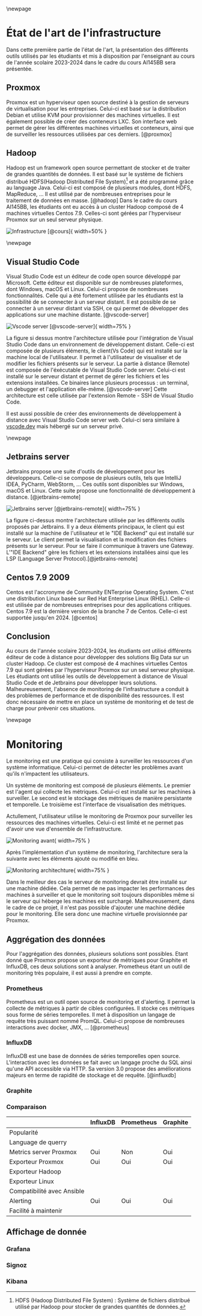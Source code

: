 \newpage

# État de l'art de l'infrastructure

Dans cette première partie de l'état de l'art, la présentation des différents outils utilisés par les étudiants et mis à disposition par l'enseignant au cours de l'année scolaire 2023-2024 dans le cadre du cours AI145BB sera présentée.

## Proxmox

Proxmox est un hyperviseur open source destiné à la gestion de serveurs de virtualisation pour les entreprises. Celui-ci est basé sur la distribution Debian et utilise KVM pour provisionner des machines virtuelles. Il est également possible de créer des conteneurs LXC. Son interface web permet de gérer les différentes machines virtuelles et conteneurs, ainsi que de surveiller les ressources utilisées par ces derniers. [@proxmox]

## Hadoop

Hadoop est un framework open source permettant de stocker et de traiter de grandes quantités de données. Il est basé sur le système de fichiers distribué HDFS(Hadoop Distributed File System)[^1] et a été programmé grâce au language Java. Celui-ci est composé de plusieurs modules, dont HDFS, MapReduce, ... Il est utilisé par de nombreuses entreprises pour le traitement de données en masse. [@hadoop] Dans le cadre du cours AI145BB, les étudiants ont eu accès à un cluster Hadoop composé de 4 machines virtuelles Centos 7.9. Celles-ci sont gérées par l'hyperviseur Proxmox sur un seul serveur physique.

![Infrastructure [@cours]](../figures/infrastructure.png){ width=50% }

[^1]: HDFS (Hadoop Distributed File System) : Système de fichiers distribué utilisé par Hadoop pour stocker de grandes quantités de données.

\newpage

## Visual Studio Code

Visual Studio Code est un éditeur de code open source développé par Microsoft. Cette éditeur est disponible sur de nombreuses plateformes, dont Windows, macOS et Linux. Celui-ci propose de nombreuses fonctionnalités. Celle qui a été fortement utilisée par les étudiants est la possibilité de se connecter à un serveur distant. Il est possible de se connecter à un serveur distant via SSH, ce qui permet de développer des applications sur une machine distante. [@vscode-server]

![Vscode server [@vscode-server]](../figures/code-server-arch.png){ width=75% }

La figure si dessus montre l'architecture utilisée pour l'intégration de Visual Studio Code dans un environnement de développement distant. Celle-ci est composée de plusieurs éléments, le client(Vs Code) qui est installé sur la machine local de l'utilisateur. Il permet à l'utilisateur de visualiser et de modifier les fichiers présents sur le serveur. La partie à distance (Remote) est composée de l'éxécutable de Visual Studio Code server. Celui-ci est installé sur le serveur distant et permet de gérer les fichiers et les extensions installées. Ce binaires lance plusieurs processus : un terminal, un debugger et l'application elle-même. [@vscode-server] Cette architecture est celle utilisée par l'extension Remote - SSH de Visual Studio Code.

Il est aussi possible de créer des environnements de développement à distance avec Visual Studio Code server web. Celui-ci sera similaire à [vscode.dev](https://vscode.dev) mais hébergé sur un serveur privé.

\newpage

## Jetbrains server

Jetbrains propose une suite d'outils de développement pour les développeurs. Celle-ci se compose de plusieurs outils, tels que IntelliJ IDEA, PyCharm, WebStorm, ... Ces outils sont disponibles sur Windows, macOS et Linux. Cette suite propose une fonctionnalité de développement à distance. [@jetbrains-remote]

![Jetbrains server [@jetbrains-remote]](../figures/jetbrains-remote.png){ width=75% }

La figure ci-dessus montre l'architecture utilisée par les différents outils proposés par Jetbrains. Il y a deux éléments principaux, le client qui est installé sur la machine de l'utilisateur et le "IDE Backend" qui est installé sur le serveur. Le client permet la visualisation et la modification des fichiers présents sur le serveur. Pour se faire il communique à travers une Gateway. L'"IDE Backend" gère les fichiers et les extensions installées ainsi que les LSP (Language Server Protocol).[@jetbrains-remote]

## Centos 7.9 2009

Centos est l'accronyme de Community ENTerprise Operating System. C'est une distribution Linux basée sur Red Hat Enterprise Linux (RHEL). Celle-ci est utilisée par de nombreuses entreprises pour des applications critiques. Centos 7.9 est la dernière version de la branche 7 de Centos. Celle-ci est supportée jusqu'en 2024. [@centos]

## Conclusion

Au cours de l'année scolaire 2023-2024, les étudiants ont utilisé différents éditeur de code à distance pour développer des solutions Big Data sur un cluster Hadoop. Ce cluster est composé de 4 machines virtuelles Centos 7.9 qui sont gérées par l'hyperviseur Proxmox sur un seul serveur physique. Les étudiants ont utilisé les outils de développement à distance de Visual Studio Code et de Jetbrains pour développer leurs solutions. Malheureusement, l'absence de monitoring de l'infrastructure a conduit à des problèmes de performance et de disponibilité des ressources. Il est donc nécessaire de mettre en place un système de monitoring et de test de charge pour prévenir ces situations.

\newpage

# Monitoring

Le monitoring est une pratique qui consiste à surveiller les ressources d'un système informatique. Celui-ci permet de détecter les problèmes avant qu'ils n'impactent les utilisateurs.

Un système de monitoring est composé de plusieurs éléments. Le premier est l'agent qui collecte les métriques. Celui-ci est installé sur les machines à surveiller. Le second est le stockage des métriques de manière persistante et temporelle. Le troisième est l'interface de visualisation des métriques.

Actullement, l'utilisateur utilise le monitoring de Proxmox pour surveiller les ressources des machines virtuelles. Celui-ci est limité et ne permet pas d'avoir une vue d'ensemble de l'infrastructure.

![Monitoring avant](../figures/monitoring-arch-before.png){ width=75% }

Après l'implémentation d'un système de monitoring, l'architecture sera la suivante avec les éléments ajouté ou modifié en bleu.

![Monitoring architechture](../figures/monitoring-arch.png){ width=75% }

Dans le meilleur des cas le serveur de monitoring devrait être installé sur une machine dédiée. Cela permet de ne pas impacter les performances des machines à surveiller et que le monitoring soit toujours disponibles même si le serveur qui héberge les machines est surchargé. Malheureusement, dans le cadre de ce projet, il n'est pas possible d'ajouter une machine dédiée pour le monitoring. Elle sera donc une machine virtuelle provisionnée par Proxmox.

## Aggrégation des données

Pour l'aggrégation des données, plusieurs solutions sont possibles. Etant donné que Proxmox propose un exporteur de métriques pour Graphite et InfluxDB, ces deux solutions sont à analyser. Prometheus étant un outil de monitoring très populaire, il est aussi à prendre en compte.

### Prometheus

Prometheus est un outil open source de monitoring et d'alerting. Il permet la collecte de métriques à partir de cibles configurées. Il stocke ces métriques sous forme de séries temporelles. Il met à disposition un langage de requête très puissant nommé PromQL. Celui-ci propose de nombreuses interactions avec docker, JMX, ... [@prometheus]

### InfluxDB

InfluxDB est une base de données de séries temporelles open source. L'interaction avec les données se fait avec un langage proche du SQL ainsi qu'une API accessible via HTTP. Sa version 3.0 propose des améliorations majeurs en terme de rapidité de stockage et de requête. [@influxdb]

### Graphite

### Comparaison

|                            | InfluxDB | Prometheus | Graphite |
| -------------------------- | -------- | ---------- | -------- |
| Popularité                 |          |            |          |
| Language de querry         |          |            |          |
| Metrics server Proxmox     | Oui      | Non        | Oui      |
| Exporteur Proxmox          | Oui      | Oui        | Oui      |
| Exporteur Hadoop           |          |            |          |
| Exporteur Linux            |          |            |          |
| Compatibilité avec Ansible |          |            |          |
| Alerting                   | Oui      | Oui        | Oui      |
| Facilité à maintenir       |          |            |          |

## Affichage de donnée

### Grafana

### Signoz

### Kibana
